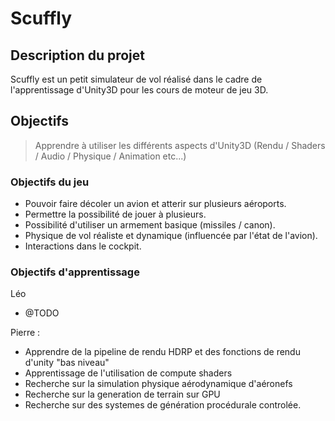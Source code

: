 # Scuffly

## Description du projet

Scuffly est un petit simulateur de vol réalisé dans le cadre de l'apprentissage d'Unity3D pour les cours de moteur de jeu 3D.

## Objectifs

> Apprendre à utiliser les différents aspects d'Unity3D (Rendu / Shaders / Audio / Physique / Animation etc...)

### Objectifs du jeu
- Pouvoir faire décoler un avion et atterir sur plusieurs aéroports.
- Permettre la possibilité de jouer à plusieurs.
- Possibilité d'utiliser un armement basique (missiles / canon).
- Physique de vol réaliste et dynamique (influencée par l'état de l'avion).
- Interactions dans le cockpit.

### Objectifs d'apprentissage
Léo
- @TODO

Pierre :
- Apprendre de la pipeline de rendu HDRP et des fonctions de rendu d'unity "bas niveau"
- Apprentissage de l'utilisation de compute shaders
- Recherche sur la simulation physique aérodynamique d'aéronefs
- Recherche sur la generation de terrain sur GPU
- Recherche sur des systemes de génération procédurale controlée.
